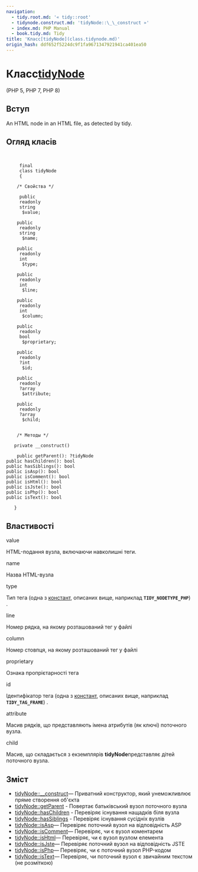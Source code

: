 ```yaml
---
navigation:
  - tidy.root.md: '« tidy::root'
  - tidynode.construct.md: 'tidyNode::\_\_construct »'
  - index.md: PHP Manual
  - book.tidy.md: Tidy
title: 'Класс[tidyNode](class.tidynode.md)'
origin_hash: ddf652f5224dc9f1fa9671347921941ca401ea50
---
```

# Класс[tidyNode](class.tidynode.md)

(PHP 5, PHP 7, PHP 8)

## Вступ

An HTML node in an HTML file, as detected by tidy.

## Огляд класів

```classsynopsis

    
     final
     class tidyNode
     {

    /* Свойства */
    
     public
     readonly
     string
      $value;

    public
     readonly
     string
      $name;

    public
     readonly
     int
      $type;

    public
     readonly
     int
      $line;

    public
     readonly
     int
      $column;

    public
     readonly
     bool
      $proprietary;

    public
     readonly
     ?int
      $id;

    public
     readonly
     ?array
      $attribute;

    public
     readonly
     ?array
      $child;


    /* Методы */
    
   private __construct()

    public getParent(): ?tidyNode
public hasChildren(): bool
public hasSiblings(): bool
public isAsp(): bool
public isComment(): bool
public isHtml(): bool
public isJste(): bool
public isPhp(): bool
public isText(): bool

   }
```

## Властивості

value

HTML-подання вузла, включаючи навколишні теги.

name

Назва HTML-вузла

type

Тип тега (одна з [констант](tidy.constants.md#tidy.constants.nodetype), описаних вище, наприклад **`TIDY_NODETYPE_PHP`**) .

line

Номер рядка, на якому розташований тег у файлі

column

Номер стовпця, на якому розташований тег у файлі

proprietary

Ознака пропрієтарності тега

id

Ідентифікатор тега (одна з [констант](tidy.constants.md#tidy.constants.tag), описаних вище, наприклад **`TIDY_TAG_FRAME`**) .

attribute

Масив рядків, що представляють імена атрибутів (як ключі) поточного вузла.

child

Масив, що складається з екземплярів **tidyNode**представляє дітей поточного вузла.

## Зміст

-   [tidyNode::\_\_construct](tidynode.construct.md)— Приватний конструктор, який унеможливлює пряме створення об'єкта
-   [tidyNode::getParent](tidynode.getparent.md) \- Повертає батьківський вузол поточного вузла
-   [tidyNode::hasChildren](tidynode.haschildren.md) \- Перевіряє існування нащадків біля вузла
-   [tidyNode::hasSiblings](tidynode.hassiblings.md) \- Перевіряє існування сусідніх вузлів
-   [tidyNode::isAsp](tidynode.isasp.md)— Перевіряє поточний вузол на відповідність ASP
-   [tidyNode::isComment](tidynode.iscomment.md)— Перевіряє, чи є вузол коментарем
-   [tidyNode::isHtml](tidynode.ishtml.md)— Перевіряє, чи є вузол вузлом елемента
-   [tidyNode::isJste](tidynode.isjste.md)— Перевіряє поточний вузол на відповідність JSTE
-   [tidyNode::isPhp](tidynode.isphp.md)— Перевіряє, чи є поточний вузол PHP-кодом
-   [tidyNode::isText](tidynode.istext.md)— Перевіряє, чи поточний вузол є звичайним текстом (не розміткою)
